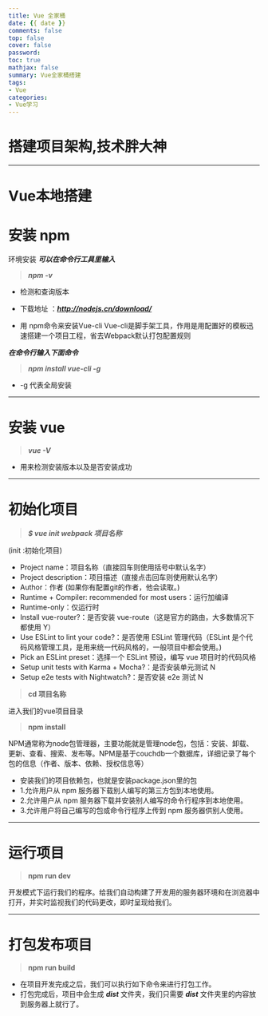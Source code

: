 ```yaml
---
title: Vue 全家桶
date: {{ date }}
comments: false
top: false
cover: false
password:
toc: true
mathjax: false
summary: Vue全家桶搭建
tags:
- Vue
categories:
- Vue学习
---
```

# 搭建项目架构,**技术胖大神**  
---
# **Vue本地搭建**
# **安装 npm**
环境安装
***可以在命令行工具里输入***

>***npm -v***

*   检测和查询版本
* 下载地址 ：***http://nodejs.cn/download/***

* 用 npm命令来安装Vue-cli
  Vue-cli是脚手架工具，作用是用配置好的模板迅速搭建一个项目工程，省去Webpack默认打包配置规则

***在命令行输入下面命令***

> ***npm install vue-cli -g***

  * -g 代表全局安装

---  
# **安装 vue**
>***vue -V***

 * 用来检测安装版本以及是否安装成功

---
# **初始化项目**
>***$ vue init webpack 项目名称***

(init :初始化项目)

 * Project name：项目名称（直接回车则使用括号中默认名字）
 * Project description：项目描述（直接点击回车则使用默认名字）
 * Author：作者 (如果你有配置git的作者，他会读取。)
 * Runtime + Compiler: recommended for most users：运行加编译
 * Runtime-only：仅运行时
 * Install vue-router?：是否安装 vue-route（这是官方的路由，大多数情况下都使用 Y）
 * Use ESLint to lint your code?：是否使用 ESLint 管理代码（ESLint 是个代码风格管理工具，是用来统一代码风格的，一般项目中都会使用。)
 * Pick an ESLint preset：选择一个 ESLint 预设，编写 vue 项目时的代码风格
 * Setup unit tests with Karma + Mocha?：是否安装单元测试 N
 * Setup e2e tests with Nightwatch?：是否安装 e2e 测试 N
  
>**cd 项目名称**

  进入我们的vue项目目录

  
>**npm install**

NPM通常称为node包管理器，主要功能就是管理node包，包括：安装、卸载、更新、查看、搜索、发布等。NPM是基于couchdb一个数据库，详细记录了每个包的信息（作者、版本、依赖、授权信息等）
 * 安装我们的项目依赖包，也就是安装package.json里的包
 * 1.允许用户从 npm 服务器下载别人编写的第三方包到本地使用。
 * 2.允许用户从 npm 服务器下载并安装别人编写的命令行程序到本地使用。
 * 3.允许用户将自己编写的包或命令行程序上传到 npm 服务器供别人使用。  

---
# **运行项目**
>**npm run dev**

  开发模式下运行我们的程序。给我们自动构建了开发用的服务器环境和在浏览器中打开，并实时监视我们的代码更改，即时呈现给我们。

---
# **打包发布项目**
>**npm run build**

 * 在项目开发完成之后，我们可以执行如下命令来进行打包工作。
 * 打包完成后，项目中会生成 ***dist*** 文件夹，我们只需要 ***dist*** 文件夹里的内容放到服务器上就行了。

